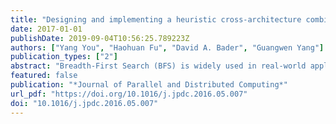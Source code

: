 ```yaml
---
title: "Designing and implementing a heuristic cross-architecture combination for graph traversal"
date: 2017-01-01
publishDate: 2019-09-04T10:56:25.789223Z
authors: ["Yang You", "Haohuan Fu", "David A. Bader", "Guangwen Yang"]
publication_types: ["2"]
abstract: "Breadth-First Search (BFS) is widely used in real-world applications including computational biology, social networks, and electronic design automation. The most effective BFS approach has been shown to be a combination of top-down and bottom-up approaches. Such hybrid techniques need to identify a switching point which is conventionally found through expensive trial-and-error and exhaustive search routines. We present an adaptive method based on regression analysis that enables dynamic switching at runtime with little overhead. We improve the performance of our method by exploiting popular heterogeneous platforms and efficiently design the approach for a given architecture. A 155x speedup is achieved over the standard top-down approach on GPUs. Our approach is the first to combine top-down and bottom-up across different architectures. Unlike combination on a single architecture, a mistuned switching point may significantly decrease the performance of cross-architecture combination. Our adaptive method can predict the switching point with high accuracy, leading to 7x speedup compared to the switching point in average case (1000 switching points)."
featured: false
publication: "*Journal of Parallel and Distributed Computing*"
url_pdf: "https://doi.org/10.1016/j.jpdc.2016.05.007"
doi: "10.1016/j.jpdc.2016.05.007"
---
```


